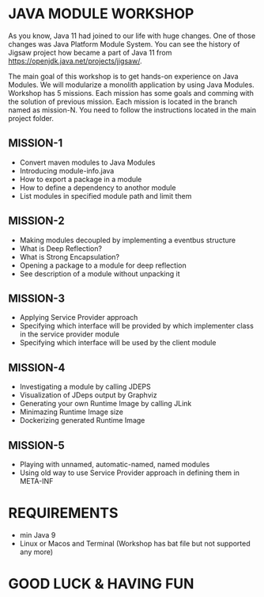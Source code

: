 # JAVA MODULE WORKSHOP

As you know, Java 11 had joined to our life with huge changes. One of those changes was Java Platform Module System. You can see the history of Jigsaw project how became a part of Java 11 from https://openjdk.java.net/projects/jigsaw/.

The main goal of this workshop is to get hands-on experience on Java Modules. We will modularize a monolith application by using Java Modules. Workshop has 5 missions. Each mission has some goals and comming with the solution of previous mission. Each mission is located in the branch named as mission-N. You need to follow the instructions located in the main project folder. 

## MISSION-1

- Convert maven modules to Java Modules
- Introducing module-info.java
- How to export a package in a module
- How to define a dependency to anothor module
- List modules in specified module path and limit them

## MISSION-2

- Making modules decoupled by implementing a eventbus structure
- What is Deep Reflection?
- What is Strong Encapsulation?
- Opening a package to a module for deep reflection
- See description of a module without unpacking it

## MISSION-3

- Applying Service Provider approach
- Specifying which interface will be provided by which implementer class in the service provider module
- Specifying which interface will be used by the client module

## MISSION-4

- Investigating a module by calling JDEPS
- Visualization of JDeps output by Graphviz
- Generating your own Runtime Image by calling JLink
- Minimazing Runtime Image size
- Dockerizing generated Runtime Image

## MISSION-5

- Playing with unnamed, automatic-named, named modules
- Using old way to use Service Provider approach in defining them in META-INF

# REQUIREMENTS

- min Java 9
- Linux or Macos and Terminal (Workshop has bat file but not supported any more)

# GOOD LUCK & HAVING FUN


